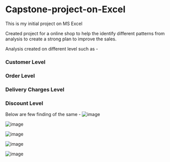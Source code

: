 # Capstone-project-on-Excel
This is my initial project on MS Excel

Created project for a online shop to help the identify different patterns from analysis to create a strong plan to improve the sales. 

Analysis created on different level such as -
### Customer Level
### Order Level
### Delivery Charges Level
### Discount Level 

Below are few finding of the same - 
![image](https://github.com/user-attachments/assets/ee03e286-a859-45fa-ac15-bda8ada963a9)

![image](https://github.com/user-attachments/assets/c6b0017c-61dd-448d-84f6-d6fdd4f91d90)

![image](https://github.com/user-attachments/assets/5625c025-3e11-44de-abf7-f6dd22a2673d)

![image](https://github.com/user-attachments/assets/dc7fbc0e-89b0-4d2a-8054-ba024b045a56)

![image](https://github.com/user-attachments/assets/9e5c4298-8205-4246-b21e-d54b559042c6)

